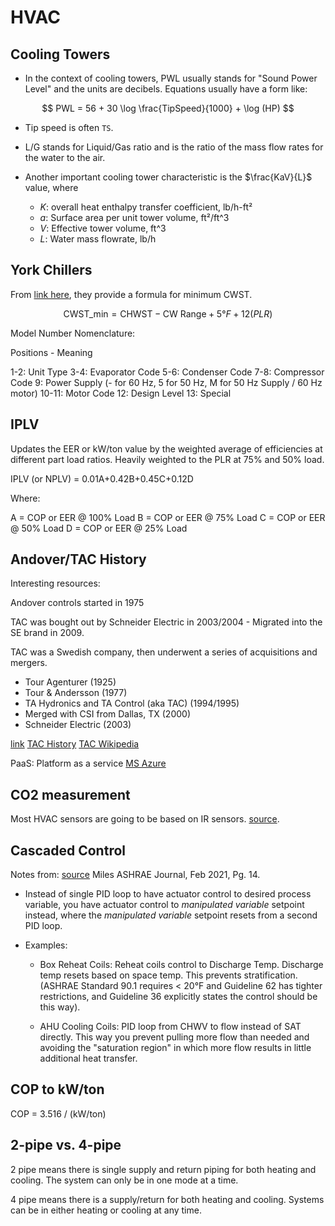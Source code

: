 # HVAC

## Cooling Towers

- In the context of cooling towers, PWL usually stands for "Sound Power
  Level" and the units are decibels. Equations usually have a form like:

$$
PWL = 56 + 30 \log \frac{TipSpeed}{1000} + \log (HP)
$$

- Tip speed is often `TS`.

- L/G stands for Liquid/Gas ratio and is the ratio of the mass flow
  rates for the water to the air.

- Another important cooling tower characteristic is the $\frac{KaV}{L}$
  value, where

  - $K$: overall heat enthalpy transfer coefficient, lb/h-ft²
  - $a$: Surface area per unit tower volume, ft²/ft^3
  - $V$: Effective tower volume, ft^3
  - $L$: Water mass flowrate, lb/h

## York Chillers

From [link
here](https://docs.johnsoncontrols.com/chillers/v/u/YK/YK-Style-H-Centrifugal-Liquid-Chiller-250-300-tons),
they provide a formula for minimum CWST.

$$\textrm{CWST_{min}} = \textrm{CHWST} - \textrm{CW Range} + 5°F + 12 (PLR)$$


Model Number Nomenclature:

Positions - Meaning

1-2: Unit Type
3-4: Evaporator Code
5-6: Condenser Code
7-8: Compressor Code
9: Power Supply (- for 60 Hz, 5 for 50 Hz, M for 50 Hz Supply / 60 Hz motor)
10-11: Motor Code
12: Design Level
13: Special

## IPLV

Updates the EER or kW/ton value by the weighted average of efficiencies
at different part load ratios. Heavily weighted to the PLR at 75% and
50% load.

IPLV (or NPLV) = 0.01A+0.42B+0.45C+0.12D

Where:

A = COP or EER @ 100% Load
B = COP or EER @ 75% Load
C = COP or EER @ 50% Load
D = COP or EER @ 25% Load


## Andover/TAC History

Interesting resources:

Andover controls started in 1975

TAC was bought out by Schneider Electric in 2003/2004 - Migrated into
the SE brand in 2009.

TAC was a Swedish company, then underwent a series of acquisitions and
mergers.

- Tour Agenturer (1925)
- Tour & Andersson (1977)
- TA Hydronics and TA Control (aka TAC) (1994/1995)
- Merged with CSI from Dallas, TX (2000)
- Schneider Electric (2003)

[link](http://www.bmsengineers.co.uk/andover-controls)
[TAC History](https://www.se.com/ww/en/about-us/company-profile/history/tac.jsp?contentId=document/30869)
[TAC Wikipedia](https://en.wikipedia.org/wiki/TAC_(building_automation))


PaaS: Platform as a service [MS Azure](https://en.wikipedia.org/wiki/Microsoft_Azure)

## CO2 measurement

Most HVAC sensors are going to be based on IR sensors. [source](https://jlcinternational.com/co2-measurement-theory-basics/).

## Cascaded Control

Notes from: [source](Ryan_Miles_Feb2021_14-21_Understanding_Cascade_Control_and_Its_applications_for_HVAC.pdf)
Miles ASHRAE Journal, Feb 2021, Pg. 14.

- Instead of single PID loop to have actuator control to desired process
  variable, you have actuator control to *manipulated variable* setpoint
  instead, where the *manipulated variable* setpoint resets from a
  second PID loop.

- Examples:
    - Box Reheat Coils: Reheat coils control to Discharge Temp.
      Discharge temp resets based on space temp. This prevents
      stratification. (ASHRAE Standard 90.1 requires < 20°F and Guideline
      62 has tighter restrictions, and Guideline 36 explicitly states the
      control should be this way).

    - AHU Cooling Coils: PID loop from CHWV to flow instead of SAT
      directly. This way you prevent pulling more flow than needed and
      avoiding the "saturation region" in which more flow results in
      little additional heat transfer.

## COP to kW/ton

COP = 3.516 / (kW/ton)


## 2-pipe vs. 4-pipe

2 pipe means there is single supply and return piping for both heating
and cooling. The system can only be in one mode at a time.

4 pipe means there is a supply/return for both heating and cooling.
Systems can be in either heating or cooling at any time.

